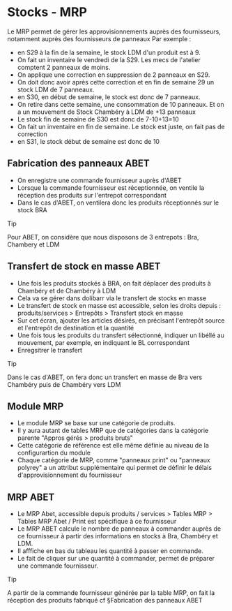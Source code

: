  # Stocks - MRP

Le MRP permet de gérer les approvisionnements auprès des fournisseurs, notamment auprès des fournisseurs de panneaux
Par exemple :
- en S29 à la fin de la semaine, le stock LDM d'un produit est à 9.
- On fait un inventaire le vendredi de la S29. Les mecs de l'atelier comptent 2 panneaux de moins.
- On applique une correction  en suppression de 2 panneaux en S29.
- On doit donc avoir après cette correction et en fin de semaine 29 un stock LDM de 7 panneaux.
- en S30, en début de semaine, le stock est donc de 7 panneaux.
- On retire dans cette semaine, une consommation de 10 panneaux. Et on a un mouvement de Stock Chambéry à LDM de +13 panneaux
- Le stock fin de semaine de S30 est donc de 7-10+13=10
- On fait un inventaire en fin de semaine. Le stock est juste, on fait pas de correction
- en S31, le stock début de semaine est donc de 10

## Fabrication des panneaux ABET
* On enregistre une commande fournisseur auprès d'ABET
* Lorsque la commande fournisseur est réceptionnée, on ventile la réception des produits sur l'entrepot correspondant
* Dans le cas d'ABET, on ventilera donc les produits réceptionnés sur le stock BRA


> [!TIP]
> Pour ABET, on considère que nous disposons de 3 entrepots : Bra, Chambery et LDM

## Transfert de stock en masse ABET
* Une fois les produits stockés à BRA, on fait déplacer des produits à Chambéry et de Chambéry à LDM
* Cela va se gérer dans dolibarr via le transfert de stocks en masse
* Le transfert de stock en masse est accessible, selon les droits depuis : produits/services > Entrepôts > Transfert stock en masse
* Sur cet écran, ajouter les articles désirés, en précisant l'entrepôt source et l'entrepôt de destination et la quantité
* Une fois tous les produits du transfert sélectionné, indiquer un libéllé au mouvement, par exemple, en indiquant le BL correspondant
* Enregsitrer le transfert

> [!TIP]
> Dans le cas d'ABET, on fera donc un transfert en masse de Bra vers Chambéry puis de Chambéry vers LDM

## Module MRP
* Le module MRP se base sur une catégorie de produits.
* Il y aura autant de tables MRP que de catégories dans la catégorie parente "Appros gérés > produits bruts"
* Cette catégorie de référence est elle même définie au niveau de la configurartion du module
* Chaque catégorie de MRP, comme "panneaux print" ou "panneaux polyrey" a un attribut supplémentaire qui permet de définir le délais d'approvisionnement du fournisseur 

## MRP ABET
* Le MRP Abet, accessible depuis produits / services > Tables MRP > Tables MRP Abet / Print est spécifique à ce fournisseur
* Le MRP ABET calcule le nombre de panneaux à commander auprès de ce fournisseur à partir des informations en stocks à Bra, Chambéry et LDM.
* Il afffiche en bas du tableau les quantité à passer en commande.
* Le fait de cliquer sur une quantité à commander, permet de préparer une commande fournisseur.

> [!TIP]
> A partir de la commande fournisseur générée par la table MRP, on fait la réception des produits fabriqué cf §Fabrication des panneaux ABET